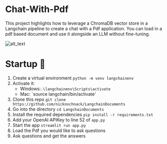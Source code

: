 # Chat-With-Pdf
This project highlights how to leverage a ChromaDB vector store in a Langchain pipeline to create a chat with a Pdf application. You can load in a pdf based document and use it alongside an LLM without fine-tuning. 

![alt_text](https://github.com/youssefHosni/Chat-with-Pdf/blob/main/PDF-Chat%20App.png)

# Startup 🚀
1. Create a virtual environment `python -m venv langchainenv`
2. Activate it: 
   - Windows:`.\langchainenv\Scripts\activate`
   - Mac: `source langchain/bin/activate'
3. Clone this repo `git clone https://github.com/nicknochnack/LangchainDocuments`
4. Go into the directory `cd LangchainDocuments`
5. Install the required dependencies `pip install -r requirements.txt`
6. Add your OpenAI APIKey to line 52 of `app.py`
7. Start the app `streamlit run app.py`
8. Load the Pdf you would like to ask questions
9. Ask questions and get the answers

   



